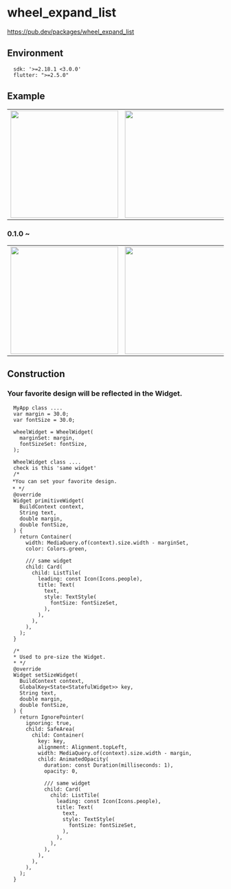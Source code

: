 # wheel_expand_list

https://pub.dev/packages/wheel_expand_list


## Environment

```
  sdk: '>=2.18.1 <3.0.0'
  flutter: ">=2.5.0"
```

## Example

| | | | 
|---|---|---|
| <img width="250" src="https://user-images.githubusercontent.com/16457165/193484605-bca0cda8-933e-4947-a945-4a45cccb9e04.gif">|<img width="250" src="https://user-images.githubusercontent.com/16457165/193484616-84febeae-dd3b-45fd-b14d-69c0a22c702d.gif">|<img width="250" src="https://user-images.githubusercontent.com/16457165/193484744-896eb155-b3ca-4b12-bf27-e61810f9ae0f.gif">|

### 0.1.0 ~
| | |
|---|---|
|<img width="250" src="https://user-images.githubusercontent.com/16457165/194760750-2526ba88-e8e6-4532-9cfc-71effa3eba42.gif">|<img width="250" src="https://user-images.githubusercontent.com/16457165/194772475-3a3cc1f5-64a3-4139-9bfa-2c8738d964ac.gif">|







## Construction

### Your favorite design will be reflected in the Widget.
```
  MyApp class ....
  var margin = 30.0;
  var fontSize = 30.0;
  
  wheelWidget = WheelWidget(
    marginSet: margin,
    fontSizeSet: fontSize,
  );
  
  WheelWidget class ....
  check is this 'same widget'
  /*
　*You can set your favorite design.
　* */
  @override
  Widget primitiveWidget(
    BuildContext context,
    String text,
    double margin,
    double fontSize,
  ) {
    return Container(
      width: MediaQuery.of(context).size.width - marginSet,
      color: Colors.green,

      /// same widget
      child: Card(
        child: ListTile(
          leading: const Icon(Icons.people),
          title: Text(
            text,
            style: TextStyle(
              fontSize: fontSizeSet,
            ),
          ),
        ),
      ),
    );
  }

  /*
  * Used to pre-size the Widget.
  * */
  @override
  Widget setSizeWidget(
    BuildContext context,
    GlobalKey<State<StatefulWidget>> key,
    String text,
    double margin,
    double fontSize,
  ) {
    return IgnorePointer(
      ignoring: true,
      child: SafeArea(
        child: Container(
          key: key,
          alignment: Alignment.topLeft,
          width: MediaQuery.of(context).size.width - margin,
          child: AnimatedOpacity(
            duration: const Duration(milliseconds: 1),
            opacity: 0,

            /// same widget
            child: Card(
              child: ListTile(
                leading: const Icon(Icons.people),
                title: Text(
                  text,
                  style: TextStyle(
                    fontSize: fontSizeSet,
                  ),
                ),
              ),
            ),
          ),
        ),
      ),
    );
  }

```






